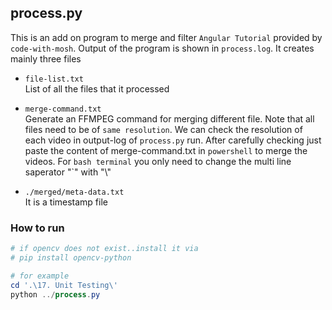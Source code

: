 ## process.py

This is an add on program to merge and filter `Angular Tutorial` provided by `code-with-mosh`. Output of the program is shown in `process.log`. It creates mainly three files 

* `file-list.txt`  
    List of all the files that it processed

* `merge-command.txt`  
    Generate an FFMPEG command for merging different file. Note that all files need to be of `same resolution`. We can check the resolution of each video in output-log of `process.py` run. After carefully checking just paste the content of merge-command.txt in `powershell` to merge the videos. For `bash terminal` you only need to change the multi line saperator "`" with "\\" 

*  `./merged/meta-data.txt`  
    It is a timestamp file 

### How to run

```powershell
# if opencv does not exist..install it via
# pip install opencv-python 

# for example
cd '.\17. Unit Testing\'
python ../process.py
```